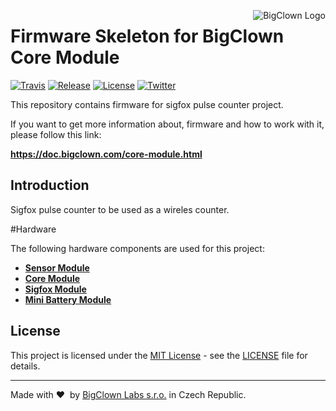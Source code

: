 <a href="https://www.bigclown.com"><img src="https://s3.eu-central-1.amazonaws.com/bigclown/gh-readme-logo.png" alt="BigClown Logo" align="right"></a>

# Firmware Skeleton for BigClown Core Module

[![Travis](https://img.shields.io/travis/bigclownlabs/bcf-sigfox-pulse-counter/master.svg)](https://travis-ci.org/bigclownlabs/bcf-sigfox-pulse-counter)
[![Release](https://img.shields.io/github/release/bigclownlabs/bcf-sigfox-pulse-counter.svg)](https://github.com/bigclownlabs/bcf-sigfox-pulse-counter/releases)
[![License](https://img.shields.io/github/license/bigclownlabs/bc-bcf-sigfox-pulse-counter.svg)](https://github.com/bigclownlabs/bcf-sigfox-pulse-counter/blob/master/LICENSE)
[![Twitter](https://img.shields.io/twitter/follow/BigClownLabs.svg?style=social&label=Follow)](https://twitter.com/BigClownLabs)

This repository contains firmware for sigfox pulse counter project.

If you want to get more information about, firmware and how to work with it, please follow this link:

**https://doc.bigclown.com/core-module.html**

## Introduction

Sigfox pulse counter to be used as a wireles counter.

#Hardware

The following hardware components are used for this project:

* **[Sensor Module](https://shop.bigclown.com/products/sensor-module)**
* **[Core Module](https://shop.bigclown.com/products/core-module)**
* **[Sigfox Module](https://shop.bigclown.com/products/sigfox-module)**
* **[Mini Battery Module](https://shop.bigclown.com/products/mini-battery-module)**

## License

This project is licensed under the [MIT License](https://opensource.org/licenses/MIT/) - see the [LICENSE](LICENSE) file for details.

---

Made with &#x2764;&nbsp; by [BigClown Labs s.r.o.](https://www.bigclown.com) in Czech Republic.
